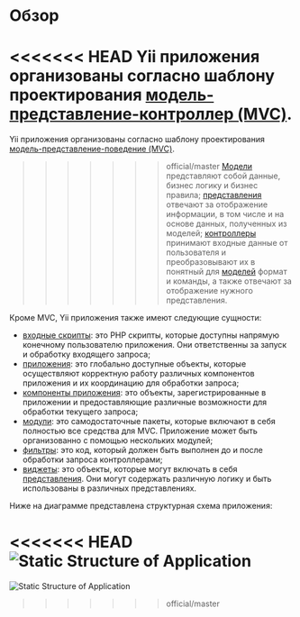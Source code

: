 Обзор
=====

<<<<<<< HEAD
Yii приложения организованы согласно шаблону проектирования [модель-представление-контроллер (MVC)](http://ru.wikipedia.org/wiki/Model-View-Controller).
=======
Yii приложения организованы согласно шаблону проектирования [модель-представление-поведение (MVC)](http://ru.wikipedia.org/wiki/Model-View-Controller).
>>>>>>> official/master
[Модели](structure-models.md) представляют собой данные, бизнес логику и бизнес правила; [представления](structure-views.md)
отвечают за отображение информации, в том числе и на основе данных, полученных из моделей; [контроллеры](structure-controllers.md) 
принимают входные данные от пользователя и преобразовывают их в понятный для [моделей](structure-models.md) формат и команды, а также отвечают за отображение 
нужного представления.

Кроме MVC, Yii приложения также имеют следующие сущности:

* [входные скрипты](structure-entry-scripts.md): это PHP скрипты, которые доступны напрямую конечному пользователю приложения.
  Они ответственны за запуск и обработку входящего запроса;
* [приложения](structure-applications.md): это глобально доступные объекты, которые осуществляют корректную работу различных 
  компонентов приложения и их координацию для обработки запроса;
* [компоненты приложения](structure-application-components.md): это объекты, зарегистрированные в приложении и предоставляющие
  различные возможности для обработки текущего запроса;
* [модули](structure-modules.md): это самодостаточные пакеты, которые включают в себя полностью все средства для MVC.
  Приложение может быть организованно с помощью нескольких модулей;
* [фильтры](structure-filters.md): это код, который должен быть выполнен до и после обработки запроса контроллерами;
* [виджеты](structure-widgets.md): это объекты, которые могут включать в себя [представления](structure-views.md).
  Они могут содержать различную логику и быть использованы в различных представлениях.

Ниже на диаграмме представлена структурная схема приложения:

<<<<<<< HEAD
![Static Structure of Application](images/application-structure.png)
=======
![Static Structure of Application](images/application-structure.png)
>>>>>>> official/master
